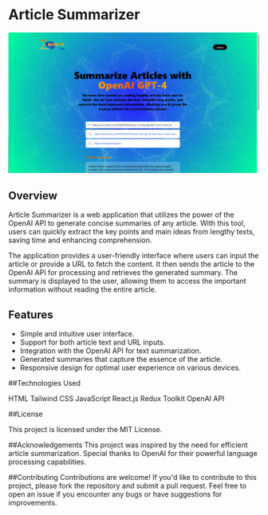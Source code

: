 # Article Summarizer

![Website Preview](./preview.png)

## Overview

Article Summarizer is a web application that utilizes the power of the OpenAI API to generate concise summaries of any article. With this tool, users can quickly extract the key points and main ideas from lengthy texts, saving time and enhancing comprehension.

The application provides a user-friendly interface where users can input the article or provide a URL to fetch the content. It then sends the article to the OpenAI API for processing and retrieves the generated summary. The summary is displayed to the user, allowing them to access the important information without reading the entire article.

## Features

- Simple and intuitive user interface.
- Support for both article text and URL inputs.
- Integration with the OpenAI API for text summarization.
- Generated summaries that capture the essence of the article.
- Responsive design for optimal user experience on various devices.

##Technologies Used


HTML
Tailwind CSS
JavaScript
React.js
Redux Toolkit
OpenAI API


##License

This project is licensed under the MIT License.



##Acknowledgements
This project was inspired by the need for efficient article summarization.
Special thanks to OpenAI for their powerful language processing capabilities.

##Contributing
Contributions are welcome! If you'd like to contribute to this project, please fork the repository and submit a pull request. Feel free to open an issue if you encounter any bugs or have suggestions for improvements.
